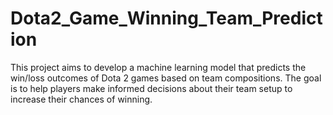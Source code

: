 # Dota2_Game_Winning_Team_Prediction
This project aims to develop a machine learning model that predicts the win/loss outcomes of Dota 2 games based on team compositions. The goal is to help players make informed decisions about their team setup to increase their chances of winning.
